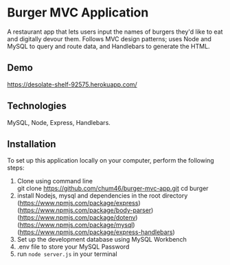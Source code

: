 # Burger MVC Application 
A restaurant app that lets users input the names of burgers they'd like to eat and digitally devour them. Follows MVC design patterns; uses Node and MySQL to query and route data, and Handlebars to generate the HTML.

## Demo 

https://desolate-shelf-92575.herokuapp.com/

## Technologies
MySQL, Node, Express, Handlebars. 

## Installation

To set up this application locally on your computer, perform the following steps:

  1. Clone using command line   
        git clone https://github.com/chum46/burger-mvc-app.git
        cd burger
  2. install Nodejs, mysql and dependencies in the root directory
        (https://www.npmjs.com/package/express)
        (https://www.npmjs.com/package/body-parser)
        (https://www.npmjs.com/package/dotenv)
        (https://www.npmjs.com/package/mysql)
        (https://www.npmjs.com/package/express-handlebars)
  3. Set up the development database using MySQL Workbench
  4. .env file to store your MySQL Password
  5. run `node server.js` in your terminal


